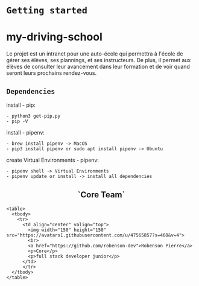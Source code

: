 # `Getting started`

# my-driving-school
Le projet est un intranet pour une auto-école qui permettra à l'école de gérer ses élèves, ses
plannings, et ses instructeurs. De plus, il permet aux élèves de consulter leur avancement dans leur
formation et de voir quand seront leurs prochains rendez-vous.


## `Dependencies`
install - pip:

    - python3 get-pip.py
    - pip -V

install - pipenv:

    - brew install pipenv -> MacOS
    - pip3 install pipenv or sudo apt install pipenv -> Ubuntu

create Virtual Environments - pipenv:

    - pipenv shell -> Virtual Environments
    - pipenv update or install -> install all dependencies



<h2 align="center">`Core Team`</h2>

    <table>
      <tbody>
        <tr>
          <td align="center" valign="top">
            <img width="150" height="150" src="https://avatars1.githubusercontent.com/u/47565857?s=460&v=4">
            <br>
            <a href="https://github.com/robenson-dev">Robenson Pierre</a>
            <p>Core</p>
            <p>full stack developer junior</p>
          </td>
          </tr>
      </tbody>
    </table>

